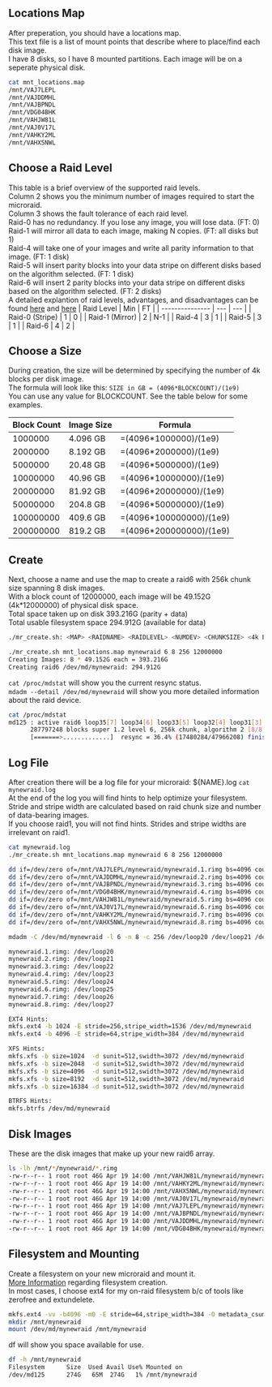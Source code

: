 ## Locations Map
After preperation, you should have a locations map. \
This text file is a list of mount points that describe where to place/find each disk image. \
I have 8 disks, so I have 8 mounted partitions. Each image will be on a seperate physical disk.
```bash
cat mnt_locations.map
/mnt/VAJ7LEPL
/mnt/VAJDDMHL
/mnt/VAJBPNDL
/mnt/VDG04BHK
/mnt/VAHJW81L
/mnt/VAJ0V17L
/mnt/VAHKY2ML
/mnt/VAHX5NWL
```

## Choose a Raid Level
This table is a brief overview of the supported raid levels. \
Column 2 shows you the minimum number of images required to start the microraid. \
Column 3 shows the fault tolerance of each raid level. \
Raid-0 has no redundancy. If you lose any image, you will lose data. (FT: 0)\
Raid-1 will mirror all data to each image, making N copies. (FT: all disks but 1) \
Raid-4 will take one of your images and write all parity information to that image. (FT: 1 disk) \
Raid-5 will insert parity blocks into your data stripe on different disks based on the algorithm selected. (FT: 1 disk) \
Raid-6 will insert 2 parity blocks into your data stripe on different disks based on the algorithm selected. (FT: 2 disks) \
A detailed explantion of raid levels, advantages, and disadvantages can be found
[here](https://www.booleanworld.com/raid-levels-explained/) and [here](https://linuxacademy.com/blog/linux/raid-explained/)
| Raid Level      | Min | FT  |
| --------------- | --- | --- |
| Raid-0 (Stripe) | 1   | 0   |
| Raid-1 (Mirror) | 2   | N-1 |
| Raid-4          | 3   | 1   |
| Raid-5          | 3   | 1   |
| Raid-6          | 4   | 2   |

## Choose a Size
During creation, the size will be determined by specifying the number of 4k blocks per disk image. \
The formula will look like this: `SIZE in GB = (4096*BLOCKCOUNT)/(1e9)` \
You can use any value for BLOCKCOUNT. See the table below for some examples.

| Block Count | Image Size | Formula                 |
| ----------- | ---------- | ----------------------- |
| 1000000     | 4.096 GB   | =(4096*1000000)/(1e9)   |
| 2000000     | 8.192 GB   | =(4096*2000000)/(1e9)   |
| 5000000     | 20.48 GB   | =(4096*5000000)/(1e9)   |
| 10000000    | 40.96 GB   | =(4096*10000000)/(1e9)  |
| 20000000    | 81.92 GB   | =(4096*20000000)/(1e9)  |
| 50000000    | 204.8 GB   | =(4096*50000000)/(1e9)  |
| 100000000   | 409.6 GB   | =(4096*100000000)/(1e9) |
| 200000000   | 819.2 GB   | =(4096*200000000)/(1e9) |

## Create
Next, choose a name and use the map to create a raid6 with 256k chunk size spanning 8 disk images. \
With a block count of 12000000, each image will be 49.152G (4k*12000000) of physical disk space. \
Total space taken up on disk 393.216G (parity + data) \
Total usable filesystem space 294.912G (available for data)
```bash
./mr_create.sh: <MAP> <RAIDNAME> <RAIDLEVEL> <NUMDEV> <CHUNKSIZE> <4k BLK CNT>

./mr_create.sh mnt_locations.map mynewraid 6 8 256 12000000
Creating Images: 8 * 49.152G each = 393.216G
Creating raid6 /dev/md/mynewraid: 294.912G
```

`cat /proc/mdstat` will show you the current resync status. \
`mdadm --detail /dev/md/mynewraid` will show you more detailed information about the raid device.
```bash
cat /proc/mdstat
md125 : active raid6 loop35[7] loop34[6] loop33[5] loop32[4] loop31[3] loop30[2] loop29[1] loop28[0]
      287797248 blocks super 1.2 level 6, 256k chunk, algorithm 2 [8/8] [UUUUUUUU]
      [=======>.............]  resync = 36.4% (17480284/47966208) finish=6.2min speed=81540K/sec
```

## Log File
After creation there will be a log file for your microraid: ${NAME}.log `cat mynewraid.log` \
At the end of the log you will find hints to help optimize your filesystem. \
Stride and stripe width are calculated based on raid chunk size and number of data-bearing images. \
If you choose raid1, you will not find hints. Strides and stripe widths are irrelevant on raid1.
```bash
cat mynewraid.log
./mr_create.sh mnt_locations.map mynewraid 6 8 256 12000000

dd if=/dev/zero of=/mnt/VAJ7LEPL/mynewraid/mynewraid.1.rimg bs=4096 count=0 seek=12000000
dd if=/dev/zero of=/mnt/VAJDDMHL/mynewraid/mynewraid.2.rimg bs=4096 count=0 seek=12000000
dd if=/dev/zero of=/mnt/VAJBPNDL/mynewraid/mynewraid.3.rimg bs=4096 count=0 seek=12000000
dd if=/dev/zero of=/mnt/VDG04BHK/mynewraid/mynewraid.4.rimg bs=4096 count=0 seek=12000000
dd if=/dev/zero of=/mnt/VAHJW81L/mynewraid/mynewraid.5.rimg bs=4096 count=0 seek=12000000
dd if=/dev/zero of=/mnt/VAJ0V17L/mynewraid/mynewraid.6.rimg bs=4096 count=0 seek=12000000
dd if=/dev/zero of=/mnt/VAHKY2ML/mynewraid/mynewraid.7.rimg bs=4096 count=0 seek=12000000
dd if=/dev/zero of=/mnt/VAHX5NWL/mynewraid/mynewraid.8.rimg bs=4096 count=0 seek=12000000

mdadm -C /dev/md/mynewraid -l 6 -n 8 -c 256 /dev/loop20 /dev/loop21 /dev/loop22 /dev/loop23 /dev/loop24 /dev/loop25 /dev/loop26 /dev/loop27

mynewraid.1.rimg: /dev/loop20
mynewraid.2.rimg: /dev/loop21
mynewraid.3.rimg: /dev/loop22
mynewraid.4.rimg: /dev/loop23
mynewraid.5.rimg: /dev/loop24
mynewraid.6.rimg: /dev/loop25
mynewraid.7.rimg: /dev/loop26
mynewraid.8.rimg: /dev/loop27

EXT4 Hints:
mkfs.ext4 -b 1024 -E stride=256,stripe_width=1536 /dev/md/mynewraid
mkfs.ext4 -b 4096 -E stride=64,stripe_width=384 /dev/md/mynewraid

XFS Hints:
mkfs.xfs -b size=1024  -d sunit=512,swidth=3072 /dev/md/mynewraid
mkfs.xfs -b size=2048  -d sunit=512,swidth=3072 /dev/md/mynewraid
mkfs.xfs -b size=4096  -d sunit=512,swidth=3072 /dev/md/mynewraid
mkfs.xfs -b size=8192  -d sunit=512,swidth=3072 /dev/md/mynewraid
mkfs.xfs -b size=16384 -d sunit=512,swidth=3072 /dev/md/mynewraid

BTRFS Hints:
mkfs.btrfs /dev/md/mynewraid
```

## Disk Images
These are the disk images that make up your new raid6 array.
```bash
ls -lh /mnt/*/mynewraid/*.rimg
-rw-r--r-- 1 root root 46G Apr 19 14:00 /mnt/VAHJW81L/mynewraid/mynewraid.5.rimg
-rw-r--r-- 1 root root 46G Apr 19 14:00 /mnt/VAHKY2ML/mynewraid/mynewraid.7.rimg
-rw-r--r-- 1 root root 46G Apr 19 14:00 /mnt/VAHX5NWL/mynewraid/mynewraid.8.rimg
-rw-r--r-- 1 root root 46G Apr 19 14:00 /mnt/VAJ0V17L/mynewraid/mynewraid.6.rimg
-rw-r--r-- 1 root root 46G Apr 19 14:00 /mnt/VAJ7LEPL/mynewraid/mynewraid.1.rimg
-rw-r--r-- 1 root root 46G Apr 19 14:00 /mnt/VAJBPNDL/mynewraid/mynewraid.3.rimg
-rw-r--r-- 1 root root 46G Apr 19 14:00 /mnt/VAJDDMHL/mynewraid/mynewraid.2.rimg
-rw-r--r-- 1 root root 46G Apr 19 14:00 /mnt/VDG04BHK/mynewraid/mynewraid.4.rimg
```

## Filesystem and Mounting
Create a filesystem on your new microraid and mount it. \
[More Information](https://github.com/Fullaxx/microraids/blob/master/MKFS_EXAMPLE.md) regarding filesystem creation. \
In most cases, I choose ext4 for my on-raid filesystem b/c of tools like zerofree and extundelete.
```bash
mkfs.ext4 -vv -b4096 -m0 -E stride=64,stripe_width=384 -O metadata_csum,64bit -T largefile4 /dev/md/mynewraid
mkdir /mnt/mynewraid
mount /dev/md/mynewraid /mnt/mynewraid
```

df will show you space available for use.
```bash
df -h /mnt/mynewraid
Filesystem      Size  Used Avail Use% Mounted on
/dev/md125      274G   65M  274G   1% /mnt/mynewraid
```
